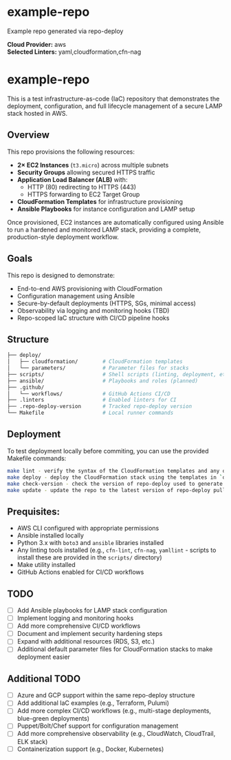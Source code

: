 # example-repo

Example repo generated via repo-deploy

**Cloud Provider:** aws  
**Selected Linters:** yaml,cloudformation,cfn-nag

# example-repo

This is a test infrastructure-as-code (IaC) repository that demonstrates the deployment, configuration, and full lifecycle management of a secure LAMP stack hosted in AWS.

## Overview

This repo provisions the following resources:

- **2× EC2 Instances** (`t3.micro`) across multiple subnets
- **Security Groups** allowing secured HTTPS traffic
- **Application Load Balancer (ALB)** with:
  - HTTP (80) redirecting to HTTPS (443)
  - HTTPS forwarding to EC2 Target Group
- **CloudFormation Templates** for infrastructure provisioning
- **Ansible Playbooks** for instance configuration and LAMP setup

Once provisioned, EC2 instances are automatically configured using Ansible to run a hardened and monitored LAMP stack, providing a complete, production-style deployment workflow.

## Goals

This repo is designed to demonstrate:

- End-to-end AWS provisioning with CloudFormation
- Configuration management using Ansible
- Secure-by-default deployments (HTTPS, SGs, minimal access)
- Observability via logging and monitoring hooks (TBD)
- Repo-scoped IaC structure with CI/CD pipeline hooks

## Structure
```bash
├── deploy/
│   ├── cloudformation/        # CloudFormation templates
│   └── parameters/            # Parameter files for stacks
├── scripts/                   # Shell scripts (linting, deployment, etc)
├── ansible/                   # Playbooks and roles (planned)
├── .github/
│   └── workflows/             # GitHub Actions CI/CD
├── .linters                   # Enabled linters for CI
├── .repo-deploy-version       # Tracked repo-deploy version
└── Makefile                   # Local runner commands
```

## Deployment
To test deployment locally before commiting, you can use the provided Makefile commands:
```bash
make lint - verify the syntax of the CloudFormation templates and any other configured linters (yaml, cfn-nag, cfn-lint)
make deploy - deploy the CloudFormation stack using the templates in `deploy/cloudformation/` and any ansible playbooks in `scripts/ansible/`
make check-version - check the version of repo-deploy used to generate this repo
make update - update the repo to the latest version of repo-deploy pulling any changes to github workflows or pertinent files
```

## Prequisites:
- AWS CLI configured with appropriate permissions
- Ansible installed locally
- Python 3.x with `boto3` and `ansible` libraries installed
- Any linting tools installed (e.g., `cfn-lint`, `cfn-nag`, `yamllint` - scripts to install these are provided in the `scripts/` directory)
- Make utility installed
- GitHub Actions enabled for CI/CD workflows

## TODO
- [ ] Add Ansible playbooks for LAMP stack configuration
- [ ] Implement logging and monitoring hooks
- [ ] Add more comprehensive CI/CD workflows
- [ ] Document and implement security hardening steps
- [ ] Expand with additional resources (RDS, S3, etc.)
- [ ] Additional default parameter files for CloudFormation stacks to make deployment easier

## Additional TODO
- [ ] Azure and GCP support within the same repo-deploy structure
- [ ] Add additional IaC examples (e.g., Terraform, Pulumi)
- [ ] Add more complex CI/CD workflows (e.g., multi-stage deployments, blue-green deployments)
- [ ] Puppet/Bolt/Chef support for configuration management
- [ ] Add more comprehensive observability (e.g., CloudWatch, CloudTrail, ELK stack)
- [ ] Containerization support (e.g., Docker, Kubernetes)
